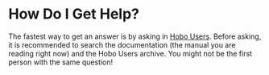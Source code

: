 # How Do I Get Help?

The fastest way to get an answer is by asking in [Hobo Users](http://groups.google.com/group/hobousers).  Before asking, it is recommended to search the documentation (the manual you are reading right now) and the Hobo Users archive. You might not be the first person with the same question!
